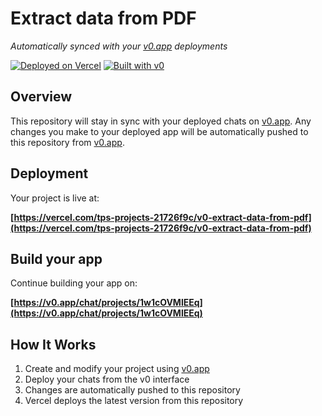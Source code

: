 # Extract data from PDF

*Automatically synced with your [v0.app](https://v0.app) deployments*

[![Deployed on Vercel](https://img.shields.io/badge/Deployed%20on-Vercel-black?style=for-the-badge&logo=vercel)](https://vercel.com/tps-projects-21726f9c/v0-extract-data-from-pdf)
[![Built with v0](https://img.shields.io/badge/Built%20with-v0.app-black?style=for-the-badge)](https://v0.app/chat/projects/1w1cOVMlEEq)

## Overview

This repository will stay in sync with your deployed chats on [v0.app](https://v0.app).
Any changes you make to your deployed app will be automatically pushed to this repository from [v0.app](https://v0.app).

## Deployment

Your project is live at:

**[https://vercel.com/tps-projects-21726f9c/v0-extract-data-from-pdf](https://vercel.com/tps-projects-21726f9c/v0-extract-data-from-pdf)**

## Build your app

Continue building your app on:

**[https://v0.app/chat/projects/1w1cOVMlEEq](https://v0.app/chat/projects/1w1cOVMlEEq)**

## How It Works

1. Create and modify your project using [v0.app](https://v0.app)
2. Deploy your chats from the v0 interface
3. Changes are automatically pushed to this repository
4. Vercel deploys the latest version from this repository
